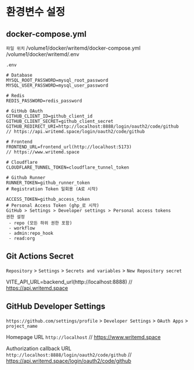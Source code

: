 # 환경변수 설정

## docker-compose.yml

`파일 위치`
/volume1/docker/writemd/docker-compose.yml
/volume1/docker/writemd/.env

`.env`
```
# Database
MYSQL_ROOT_PASSWORD=mysql_root_password
MYSQL_USER_PASSWORD=mysql_user_password

# Redis
REDIS_PASSWORD=redis_password

# GitHub OAuth
GITHUB_CLIENT_ID=github_client_id
GITHUB_CLIENT_SECRET=github_client_secret
GITHUB_REDIRECT_URI=http://localhost:8888/login/oauth2/code/github
// https://api.writemd.space/login/oauth2/code/github

# Frontend
FRONTEND_URL=frontend_url(http://localhost:5173)
// https://www.writemd.space

# Cloudflare
CLOUDFLARE_TUNNEL_TOKEN=cloudflare_tunnel_token

# Github Runner
RUNNER_TOKEN=github_runner_token 
# Registration Token 일회용 (A로 시작)

ACCESS_TOKEN=github_access_token
# Personal Access Token (ghp_로 시작)
GitHub > Settings > Developer settings > Personal access tokens
권한 설정
 - repo (모든 하위 권한 포함)
 - workflow
 - admin:repo_hook
 - read:org
```

## Git Actions Secret

`Repository` > `Settings` > `Secrets and variables` > `New Repository secret`

VITE_API_URL=backend_url(http://localhost:8888)
// https://api.writemd.space

## GitHub Developer Settings

`https://github.com/settings/profile` > `Developer Settings` > `OAuth Apps` > `project_name`

Homepage URL
`http://localhost`
// https://www.writemd.space

Authorization callback URL
`http://localhost:8888/login/oauth2/code/github`
// https://api.writemd.space/login/oauth2/code/github